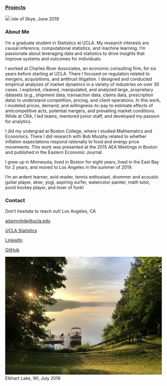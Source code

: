 ### [Projects](Projects.md)

![](images/scotland1_2.JPG)
Isle of Skye, June 2019

### About Me

I’m a graduate student in Statistics at UCLA. My research interests are causal inference, computational statistics, and machine learning. I’m passionate about leveraging data and statistics to drive insights that improve systems and outcomes for individuals.

I worked at Charles River Associates, an economic consulting firm, for six years before starting at UCLA. There I focused on regulation related to mergers, acquisitions, and antitrust litigation. I designed and conducted empirical analyses of market dynamics in a variety of industries on over 30 cases. I explored, cleaned, manipulated, and analyzed large, proprietary datasets (e.g., shipment data, transaction data, claims data, prescription data) to understand competition, pricing, and client operations. In this work, I modeled prices, demand, and willingness-to-pay to estimate effects of anticompetitive acts, potential mergers, and prevailing market conditions. While at CRA, I led teams, mentored junior staff, and developed my passion for analytics.

I did my undergrad at Boston College, where I studied Mathematics and Economics. There I did research with Bob Murphy related to whether inflation expectations respond rationally to food and energy price movements. This work was presented at the 2015 AEA Meetings in Boston and published in the Eastern Economic Journal.

I grew up in Minnesota, lived in Boston for eight years, lived in the East Bay for 2 years, and moved to Los Angeles in the summer of 2019.

I’m an ardent learner, avid reader, tennis enthusiast, drummer and acoustic guitar player, skier, yogi, aspiring surfer, watercolor painter, math tutor, pond hockey player, and lover of funk!

### Contact

Don’t hesitate to reach out!
Los Angeles, CA

adamrohde@ucla.edu

[UCLA Statistics](http://directory.stat.ucla.edu/active_students/single-page/?smid=1612)

[LinkedIn](https://www.linkedin.com/in/adam-rohde)

[GitHub](https://github.com/Adam-Rohde)

![](images/wi.jpg)
Elkhart Lake, WI, July 2019
